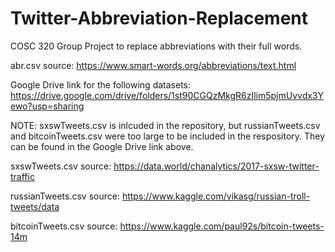 # Twitter-Abbreviation-Replacement
COSC 320 Group Project to replace abbreviations with their full words.

abr.csv source: https://www.smart-words.org/abbreviations/text.html

Google Drive link for the following datasets: https://drive.google.com/drive/folders/1st90CGQzMkgR6zIlim5pjmUvvdx3Yewo?usp=sharing

NOTE: sxswTweets.csv is inlcuded in the repository, but russianTweets.csv and bitcoinTweets.csv were too large to be included in the respository. They can be found in the Google Drive link above.

sxswTweets.csv source: https://data.world/chanalytics/2017-sxsw-twitter-traffic

russianTweets.csv source: https://www.kaggle.com/vikasg/russian-troll-tweets/data

bitcoinTweets.csv source: https://www.kaggle.com/paul92s/bitcoin-tweets-14m
